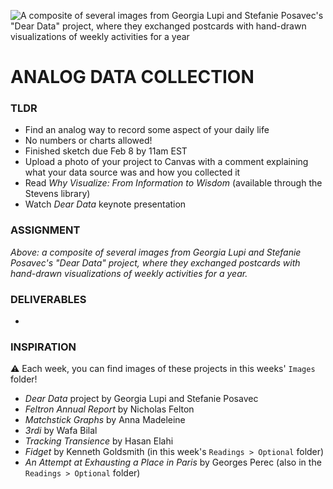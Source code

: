 ![A composite of several images from Georgia Lupi and Stefanie Posavec's "Dear Data" project, where they exchanged postcards with hand-drawn visualizations of weekly activities for a year](https://raw.githubusercontent.com/jeffThompson/DesigningWithData/master/Week01_AnalogDataCollection/Images/DearData_Composite_DearData_GeorgiaLupiAndStefaniePosavec.jpg)

# ANALOG DATA COLLECTION

### TLDR  
* Find an analog way to record some aspect of your daily life  
* No numbers or charts allowed!  
* Finished sketch due Feb 8 by 11am EST  
* Upload a photo of your project to Canvas with a comment explaining what your data source was and how you collected it  
* Read *Why Visualize: From Information to Wisdom* (available through the Stevens library)  
* Watch *Dear Data* keynote presentation  


### ASSIGNMENT  


*Above: a composite of several images from Georgia Lupi and Stefanie Posavec's "Dear Data" project, where they exchanged postcards with hand-drawn visualizations of weekly activities for a year.*  


### DELIVERABLES  
* 


### INSPIRATION  
:warning: Each week, you can find images of these projects in this weeks' `Images` folder!  
* *Dear Data* project by Georgia Lupi and Stefanie Posavec  
* *Feltron Annual Report* by Nicholas Felton  
* *Matchstick Graphs* by Anna Madeleine  
* *3rdi* by Wafa Bilal  
* *Tracking Transience* by Hasan Elahi  
* *Fidget* by Kenneth Goldsmith (in this week's `Readings > Optional` folder)  
* *An Attempt at Exhausting a Place in Paris* by Georges Perec (also in the `Readings > Optional` folder)  

